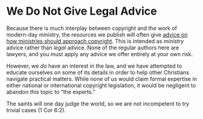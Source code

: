
# We Do Not Give Legal Advice

Because there is much interplay between copyright and the work of modern-day ministry, the resources we publish will often give [advice on how ministries should approach copyright](/articles/copyright-jesus-command-to-freely-give). This is intended as _ministry_ advice rather than _legal_ advice.  None of the regular authors here are lawyers, and you must apply any advice we offer entirely at your own risk.

However, we _do_ have an interest in the law, and we have attempted to educate ourselves on some of its details in order to help other Christians navigate practical matters.  While none of us would claim formal expertise in either national or international copyright legislation, it would be negligent to abandon this topic to “the experts.”

The saints will one day judge the world, so we are not incompetent to try trivial cases (1 Cor 6:2).
